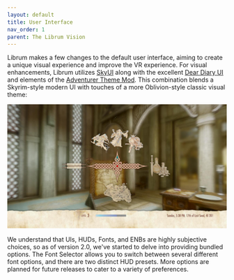 ```yaml
---
layout: default
title: User Interface
nav_order: 1
parent: The Librum Vision
---
```

Librum makes a few changes to the default user interface, aiming to create a unique visual experience and improve the VR experience. For visual enhancements, Librum utilizes [SkyUI](https://www.nexusmods.com/skyrimspecialedition/mods/12604) along with the excellent [Dear Diary UI](https://www.nexusmods.com/skyrimspecialedition/mods/23010) and elements of the [Adventurer Theme Mod](https://www.nexusmods.com/skyrimspecialedition/mods/35568). This combination blends a Skyrim-style modern UI with touches of a more Oblivion-style classic visual theme:

![UI](UI.jpeg?raw=true)

We understand that UIs, HUDs, Fonts, and ENBs are highly subjective choices, so as of version 2.0, we've started to delve into providing bundled options. The Font Selector allows you to switch between several different font options, and there are two distinct HUD presets. More options are planned for future releases to cater to a variety of preferences.
